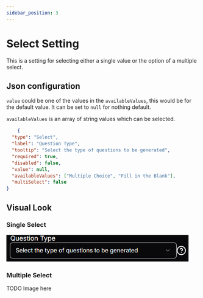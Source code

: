 ```yaml
---
sidebar_position: 3
---
```


# Select Setting
This is a setting for selecting either a single value or the option of a multiple select.

## Json configuration
`value` could be one of the values in the `availableValues`, this would be for the default value. It can be set to `null` for nothing default.

`availableValues` is an array of string values which can be selected. 

```json
    {
  "type": "Select",
  "label": "Question Type",
  "tooltip": "Select the type of questions to be generated",
  "required": true,
  "disabled": false,
  "value": null,
  "availableValues": ["Multiple Choice", "Fill in the Blank"],
  "multiSelect": false
}
```

## Visual Look
### Single Select
![Framework Diagram](./img/single-select.png)
### Multiple Select
TODO Image here